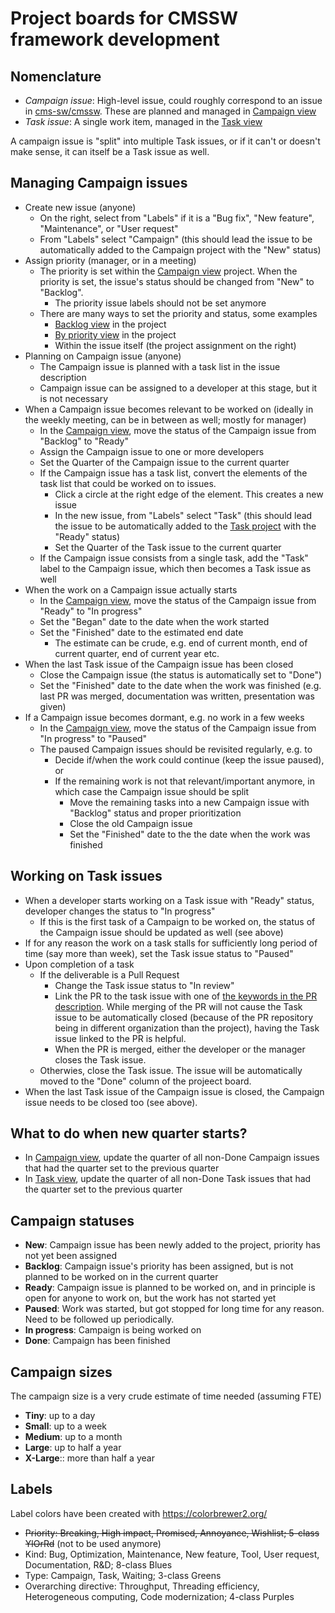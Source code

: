 # Project boards for CMSSW framework development

## Nomenclature

* *Campaign issue*: High-level issue, could roughly correspond to an issue in [cms-sw/cmssw](https://github.com/cms-sw/cmssw/issues). These are planned and managed in [Campaign view](https://github.com/users/makortel/projects/4)
* *Task issue*: A single work item, managed in the [Task view](https://github.com/users/makortel/projects/5)

A campaign issue is "split" into multiple Task issues, or if it can't or doesn't make sense, it can itself be a Task issue as well.

## Managing Campaign issues

* Create new issue (anyone)
  * On the right, select from "Labels" if it is a "Bug fix", "New feature", "Maintenance", or "User request"
  * From "Labels" select "Campaign" (this should lead the issue to be automatically added to the Campaign project with the "New" status)
* Assign priority (manager, or in a meeting)
  * The priority is set within the [Campaign view](https://github.com/users/makortel/projects/4) project. When the priority is set, the issue's status should be changed from "New" to "Backlog". 
    * The priority issue labels should not be set anymore
  * There are many ways to set the priority and status, some examples
    * [Backlog view](https://github.com/users/makortel/projects/4/views/1) in the project
    * [By priority view](https://github.com/users/makortel/projects/4/views/2) in the project
    * Within the issue itself (the project assignment on the right)
* Planning on Campaign issue (anyone)
  * The Campaign issue is planned with a task list in the issue description
  * Campaign issue can be assigned to a developer at this stage, but it is not necessary
* When a Campaign issue becomes relevant to be worked on (ideally in the weekly meeting, can be in between as well; mostly for manager)
  * In the [Campaign view](https://github.com/users/makortel/projects/4), move the status of the Campaign issue from "Backlog" to "Ready"
  * Assign the Campaign issue to one or more developers
  * Set the Quarter of the Campaign issue to the current quarter
  * If the Campaign issue has a task list, convert the elements of the task list that could be worked on to issues.
    * Click a circle at the right edge of the element. This creates a new issue
    * In the new issue, from "Labels" select "Task" (this should lead the issue to be automatically added to the [Task project]([url](https://github.com/users/makortel/projects/5)) with the "Ready" status)
    * Set the Quarter of the Task issue to the current quarter
  * If the Campaign issue consists from a single task, add the "Task" label to the Campaign issue, which then becomes a Task issue as well
* When the work on a Campaign issue actually starts
  * In the [Campaign view](https://github.com/users/makortel/projects/4), move the status of the Campaign issue from "Ready" to "In progress"
  * Set the "Began" date to the date when the work started
  * Set the "Finished" date to the estimated end date
    * The estimate can be crude, e.g. end of current month, end of current quarter, end of current year etc.
* When the last Task issue of the Campaign issue has been closed
  * Close the Campaign issue (the status is automatically set to "Done")
  * Set the "Finished" date to the date when the work was finished (e.g. last PR was merged, documentation was written, presentation was given)
* If a Campaign issue becomes dormant, e.g. no work in a few weeks
  * In the [Campaign view](https://github.com/users/makortel/projects/4), move the status of the Campaign issue from "In progress" to "Paused"
  * The paused Campaign issues should be revisited regularly, e.g. to
    * Decide if/when the work could continue (keep the issue paused), or
    * If the remaining work is not that relevant/important anymore, in which case the Campaign issue should be split
      * Move the remaining tasks into a new Campaign issue with "Backlog" status and proper prioritization
      * Close the old Campaign issue
      * Set the "Finished" date to the the date when the work was finished

## Working on Task issues

* When a developer starts working on a Task issue with "Ready" status, developer changes the status to "In progress"
  * If this is the first task of a Campaign to be worked on, the status of the Campaign issue should be updated as well (see above)
* If for any reason the work on a task stalls for sufficiently long period of time (say more than week), set the Task issue status to "Paused"
* Upon completion of a task
  * If the deliverable is a Pull Request
    * Change the Task issue status to "In review"
    * Link the PR to the task issue with one of [the keywords in the PR description](https://docs.github.com/en/github/managing-your-work-on-github/linking-a-pull-request-to-an-issue#linking-a-pull-request-to-an-issue-using-a-keyword). While merging of the PR will not cause the Task issue to be automatically closed (because of the PR repository being in different organization than the project), having the Task issue linked to the PR is helpful.
    * When the PR is merged, either the developer or the manager closes the Task issue.
  * Otherwies, close the Task issue. The issue will be automatically moved to the "Done" column of the projeect board.
* When the last Task issue of the Campaign issue is closed, the Campaign issue needs to be closed too (see above).

## What to do when new quarter starts?

* In [Campaign view](https://github.com/users/makortel/projects/4), update the quarter of all non-Done Campaign issues that had the quarter set to the previous quarter
* In [Task view](https://github.com/users/makortel/projects/5), update the quarter of all non-Done Task issues that had the quarter set to the previous quarter

## Campaign statuses

* **New**: Campaign issue has been newly added to the project, priority has not yet been assigned
* **Backlog**: Campaign issue's priority has been assigned, but is not planned to be worked on in the current quarter
* **Ready**: Campaign issue is planned to be worked on, and in principle is open for anyone to work on, but the work has not started yet
* **Paused**: Work was started, but got stopped for long time for any reason. Need to be followed up periodically.
* **In progress**: Campaign is being worked on
* **Done**: Campaign has been finished

## Campaign sizes

The campaign size is a very crude estimate of time needed (assuming FTE)

* **Tiny**: up to a day
* **Small**: up to a week
* **Medium**: up to a month
* **Large**: up to half a year
* **X-Large**:: more than half a year

## Labels

Label colors have been created with https://colorbrewer2.org/

* ~~Priority: Breaking, High impact, Promised, Annoyance, Wishlist; 5-class YlOrRd~~ (not to be used anymore)
* Kind: Bug, Optimization, Maintenance, New feature, Tool, User request, Documentation, R&D; 8-class Blues
* Type: Campaign, Task, Waiting; 3-class Greens
* Overarching directive: Throughput, Threading efficiency, Heterogeneous computing, Code modernization; 4-class Purples

